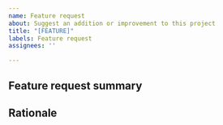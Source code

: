 ```yaml
---
name: Feature request
about: Suggest an addition or improvement to this project
title: "[FEATURE]"
labels: Feature request
assignees: ''

---
```


## Feature request summary

<!--
Write a short description of the feature here ↓
-->

## Rationale

<!--
Explain the benefit of this feature
-->
